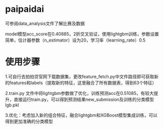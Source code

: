 # paipaidai
可参阅data_analysis文件了解比赛及数据

model模型acc_score在0.40885，2折交叉验证，使用lightgbm训练，参数设置简单，估计器参数（n_estimator）设为20，学习率（learning_rate）0.5
# 使用步骤
1.可自行去拍拍贷官网下载数据集，更改feature_fetch.py中文件路径即可获取新的features和labels（提取新的特征，这里融合了所有数据表，得到63个特征）  

2.train.py 文件中将lightgbm参数做了优化，训练预测acc在0.51085，有较大提升，直接运行train.py，可以得到预测结果new_submission及训练的分类模型lgb.pkl   
  
3.优化：考虑加入新的组合特征，融合lightgbm和XGBoost模型集成训练，可以得到更加准确的分类模型

